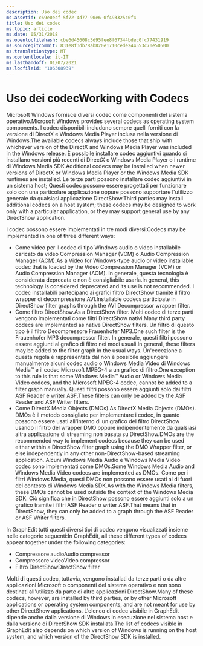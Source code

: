 ```yaml
---
description: Uso dei codec
ms.assetid: c69e0ecf-5f72-4d77-90e6-0f493325c0f4
title: Uso dei codec
ms.topic: article
ms.date: 05/31/2018
ms.openlocfilehash: cbe6d45608c3d95fee8f67344bdec0fc77431919
ms.sourcegitcommit: 831e8f3db78ab820e1710cede244553c70e50500
ms.translationtype: MT
ms.contentlocale: it-IT
ms.lasthandoff: 01/07/2021
ms.locfileid: "106308939"
---
```

# <a name="working-with-codecs"></a><span data-ttu-id="e902f-103">Uso dei codec</span><span class="sxs-lookup"><span data-stu-id="e902f-103">Working with Codecs</span></span>

<span data-ttu-id="e902f-104">Microsoft Windows fornisce diversi codec come componenti del sistema operativo.</span><span class="sxs-lookup"><span data-stu-id="e902f-104">Microsoft Windows provides several codecs as operating system components.</span></span> <span data-ttu-id="e902f-105">I codec disponibili includono sempre quelli forniti con la versione di DirectX e Windows Media Player inclusa nella versione di Windows.</span><span class="sxs-lookup"><span data-stu-id="e902f-105">The available codecs always include those that ship with whichever version of the DirectX and Windows Media Player was included in the Windows release.</span></span> <span data-ttu-id="e902f-106">È possibile installare codec aggiuntivi quando si installano versioni più recenti di DirectX o Windows Media Player o i runtime di Windows Media SDK.</span><span class="sxs-lookup"><span data-stu-id="e902f-106">Additional codecs may be installed when newer versions of DirectX or Windows Media Player or the Windows Media SDK runtimes are installed.</span></span> <span data-ttu-id="e902f-107">Le terze parti possono installare codec aggiuntivi in un sistema host; Questi codec possono essere progettati per funzionare solo con una particolare applicazione oppure possono supportare l'utilizzo generale da qualsiasi applicazione DirectShow.</span><span class="sxs-lookup"><span data-stu-id="e902f-107">Third parties may install additional codecs on a host system; these codecs may be designed to work only with a particular application, or they may support general use by any DirectShow application.</span></span>

<span data-ttu-id="e902f-108">I codec possono essere implementati in tre modi diversi:</span><span class="sxs-lookup"><span data-stu-id="e902f-108">Codecs may be implemented in one of three different ways:</span></span>

-   <span data-ttu-id="e902f-109">Come video per il codec di tipo Windows audio o video installabile caricato da video Compression Manager (VCM) o Audio Compression Manager (ACM).</span><span class="sxs-lookup"><span data-stu-id="e902f-109">As a Video for Windows-type audio or video installable codec that is loaded by the Video Compression Manager (VCM) or Audio Compression Manager (ACM).</span></span> <span data-ttu-id="e902f-110">In generale, questa tecnologia è considerata deprecata e non è consigliabile usarla.</span><span class="sxs-lookup"><span data-stu-id="e902f-110">In general, this technology is considered deprecated and its use is not recommended.</span></span> <span data-ttu-id="e902f-111">I codec installabili partecipano ai grafici filtro DirectShow tramite il filtro wrapper di decompressione AVI.</span><span class="sxs-lookup"><span data-stu-id="e902f-111">Installable codecs participate in DirectShow filter graphs through the AVI Decompressor wrapper filter.</span></span>
-   <span data-ttu-id="e902f-112">Come filtro DirectShow.</span><span class="sxs-lookup"><span data-stu-id="e902f-112">As a DirectShow filter.</span></span> <span data-ttu-id="e902f-113">Molti codec di terze parti vengono implementati come filtri DirectShow nativi.</span><span class="sxs-lookup"><span data-stu-id="e902f-113">Many third party codecs are implemented as native DirectShow filters.</span></span> <span data-ttu-id="e902f-114">Un filtro di questo tipo è il filtro Decompressore Frauenhofer MP3.</span><span class="sxs-lookup"><span data-stu-id="e902f-114">One such filter is the Frauenhofer MP3 decompressor filter.</span></span> <span data-ttu-id="e902f-115">In generale, questi filtri possono essere aggiunti al grafico di filtro nei modi usuali.</span><span class="sxs-lookup"><span data-stu-id="e902f-115">In general, these filters may be added to the filter graph in the usual ways.</span></span> <span data-ttu-id="e902f-116">Un'eccezione a questa regola è rappresentata dal non è possibile aggiungere manualmente alcuni codec audio o Windows Media Video di Windows Media™ e il codec Microsoft MPEG-4 a un grafico di filtro.</span><span class="sxs-lookup"><span data-stu-id="e902f-116">One exception to this rule is that some Windows Media™ Audio or Windows Media Video codecs, and the Microsoft MPEG-4 codec, cannot be added to a filter graph manually.</span></span> <span data-ttu-id="e902f-117">Questi filtri possono essere aggiunti solo dai filtri ASF Reader e writer ASF.</span><span class="sxs-lookup"><span data-stu-id="e902f-117">These filters can only be added by the ASF Reader and ASF Writer filters.</span></span>
-   <span data-ttu-id="e902f-118">Come DirectX Media Objects (DMOs).</span><span class="sxs-lookup"><span data-stu-id="e902f-118">As DirectX Media Objects (DMOs).</span></span> <span data-ttu-id="e902f-119">DMOs è il metodo consigliato per implementare i codec, in quanto possono essere usati all'interno di un grafico del filtro DirectShow usando il filtro del wrapper DMO oppure indipendentemente da qualsiasi altra applicazione di streaming non basata su DirectShow.</span><span class="sxs-lookup"><span data-stu-id="e902f-119">DMOs are the recommended way to implement codecs because they can be used either within a DirectShow filter graph using the DMO Wrapper filter, or else independently in any other non-DirectShow-based streaming application.</span></span> <span data-ttu-id="e902f-120">Alcuni Windows Media Audio e Windows Media Video codec sono implementati come DMOs.</span><span class="sxs-lookup"><span data-stu-id="e902f-120">Some Windows Media Audio and Windows Media Video codecs are implemented as DMOs.</span></span> <span data-ttu-id="e902f-121">Come per i filtri Windows Media, questi DMOs non possono essere usati al di fuori del contesto di Windows Media SDK.</span><span class="sxs-lookup"><span data-stu-id="e902f-121">As with the Windows Media filters, these DMOs cannot be used outside the context of the Windows Media SDK.</span></span> <span data-ttu-id="e902f-122">Ciò significa che in DirectShow possono essere aggiunti solo a un grafico tramite i filtri ASF Reader o writer ASF.</span><span class="sxs-lookup"><span data-stu-id="e902f-122">That means that in DirectShow, they can only be added to a graph through the ASF Reader or ASF Writer filters.</span></span>

<span data-ttu-id="e902f-123">In GraphEdit tutti questi diversi tipi di codec vengono visualizzati insieme nelle categorie seguenti:</span><span class="sxs-lookup"><span data-stu-id="e902f-123">In GraphEdit, all these different types of codecs appear together under the following categories:</span></span>

-   <span data-ttu-id="e902f-124">Compressore audio</span><span class="sxs-lookup"><span data-stu-id="e902f-124">Audio compressor</span></span>
-   <span data-ttu-id="e902f-125">Compressore video</span><span class="sxs-lookup"><span data-stu-id="e902f-125">Video compressor</span></span>
-   <span data-ttu-id="e902f-126">Filtro DirectShow</span><span class="sxs-lookup"><span data-stu-id="e902f-126">DirectShow filter</span></span>

<span data-ttu-id="e902f-127">Molti di questi codec, tuttavia, vengono installati da terze parti o da altre applicazioni Microsoft o componenti del sistema operativo e non sono destinati all'utilizzo da parte di altre applicazioni DirectShow.</span><span class="sxs-lookup"><span data-stu-id="e902f-127">Many of these codecs, however, are installed by third parties, or by other Microsoft applications or operating system components, and are not meant for use by other DirectShow applications.</span></span> <span data-ttu-id="e902f-128">L'elenco di codec visibile in GraphEdit dipende anche dalla versione di Windows in esecuzione nel sistema host e dalla versione di DirectShow SDK installata.</span><span class="sxs-lookup"><span data-stu-id="e902f-128">The list of codecs visible in GraphEdit also depends on which version of Windows is running on the host system, and which version of the DirectShow SDK is installed.</span></span>

 

 



